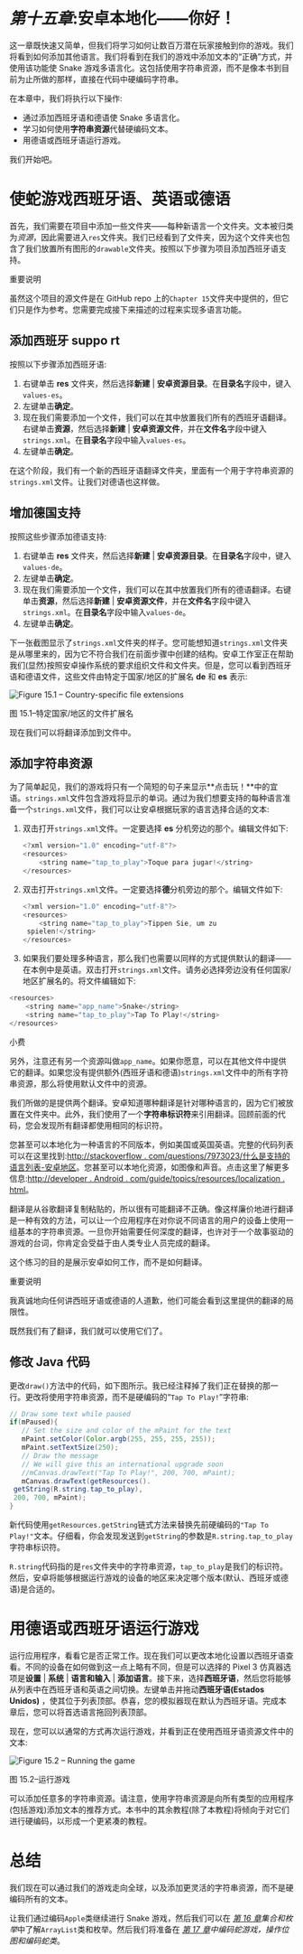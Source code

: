 # *第十五章*:安卓本地化——你好！

这一章既快速又简单，但我们将学习如何让数百万潜在玩家接触到你的游戏。我们将看到如何添加其他语言。我们将看到在我们的游戏中添加文本的“正确”方式，并使用该功能使 Snake 游戏多语言化。这包括使用字符串资源，而不是像本书到目前为止所做的那样，直接在代码中硬编码字符串。

在本章中，我们将执行以下操作:

*   通过添加西班牙语和德语使 Snake 多语言化。
*   学习如何使用**字符串资源**代替硬编码文本。
*   用德语或西班牙语运行游戏。

我们开始吧。

# 使蛇游戏西班牙语、英语或德语

首先，我们需要在项目中添加一些文件夹——每种新语言一个文件夹。文本被归类为*资源*，因此需要进入`res`文件夹。我们已经看到了文件夹，因为这个文件夹也包含了我们放置所有图形的`drawable`文件夹。按照以下步骤为项目添加西班牙语支持。

重要说明

虽然这个项目的源文件是在 GitHub repo 上的`Chapter 15`文件夹中提供的，但它们只是作为参考。您需要完成接下来描述的过程来实现多语言功能。

## 添加西班牙 suppo rt

按照以下步骤添加西班牙语:

1.  右键单击 **res** 文件夹，然后选择**新建** | **安卓资源目录**。在**目录名**字段中，键入`values-es`。
2.  左键单击**确定**。
3.  现在我们需要添加一个文件，我们可以在其中放置我们所有的西班牙语翻译。右键单击**资源**，然后选择**新建** | **安卓资源文件**，并在**文件名**字段中键入`strings.xml`。在**目录名**字段中输入`values-es`。
4.  左键单击**确定**。

在这个阶段，我们有一个新的西班牙语翻译文件夹，里面有一个用于字符串资源的`strings.xml`文件。让我们对德语也这样做。

## 增加德国支持

按照这些步骤添加德语支持:

1.  右键单击 **res** 文件夹，然后选择**新建** | **安卓资源目录**。在**目录名**字段中，键入`values-de`。
2.  左键单击**确定**。
3.  现在我们需要添加一个文件，我们可以在其中放置我们所有的德语翻译。右键单击**资源**，然后选择**新建** | **安卓资源文件**，并在**文件名**字段中键入`strings.xml`。在**目录名**字段中输入`values-de`。
4.  左键单击**确定**。

下一张截图显示了`strings.xml`文件夹的样子。您可能想知道`strings.xml`文件夹是从哪里来的，因为它不符合我们在前面步骤中创建的结构。安卓工作室正在帮助我们(显然)按照安卓操作系统的要求组织文件和文件夹。但是，您可以看到西班牙语和德语文件，这些文件由特定于国家/地区的扩展名 **de** 和 **es** 表示:

![Figure 15.1 – Country-specific file extensions ](image/Figure_15.01_B16774.jpg)

图 15.1–特定国家/地区的文件扩展名

现在我们可以将翻译添加到文件中。

## 添加字符串资源

为了简单起见，我们的游戏将只有一个简短的句子来显示**点击玩！**中的宜语。`strings.xml`文件包含游戏将显示的单词。通过为我们想要支持的每种语言准备一个`strings.xml`文件，我们可以让安卓根据玩家的语言选择合适的文本:

1.  双击打开`strings.xml`文件。一定要选择 **es** 分机旁边的那个。编辑文件如下:

    ```java
    <?xml version="1.0" encoding="utf-8"?>
    <resources>
        <string name="tap_to_play">Toque para jugar!</string>
    </resources>
    ```

2.  双击打开`strings.xml`文件。一定要选择**德**分机旁边的那个。编辑文件如下:

    ```java
    <?xml version="1.0" encoding="utf-8"?>
    <resources>
        <string name="tap_to_play">Tippen Sie, um zu 
     spielen!</string>
    </resources>
    ```

3.  如果我们要处理多种语言，那么我们也需要以同样的方式提供默认的翻译——在本例中是英语。双击打开`strings.xml`文件。请务必选择旁边没有任何国家/地区扩展名的。将文件编辑如下:

```java
<resources>
    <string name="app_name">Snake</string>
    <string name="tap_to_play">Tap To Play!</string>
</resources>
```

小费

另外，注意还有另一个资源叫做`app_name`。如果你愿意，可以在其他文件中提供它的翻译。如果您没有提供额外(西班牙语和德语)`strings.xml`文件中的所有字符串资源，那么将使用默认文件中的资源。

我们所做的是提供两个翻译。安卓知道哪种翻译是针对哪种语言的，因为它们被放置在文件夹中。此外，我们使用了一个**字符串标识符**来引用翻译。回顾前面的代码，您会发现所有翻译都使用相同的标识符。

您甚至可以本地化为一种语言的不同版本，例如美国或英国英语。完整的代码列表可以在这里找到:[http://stackoverflow . com/questions/7973023/什么是支持的语言列表-安卓地区](http://stackoverflow.com/questions/7973023/what-is-the-list-of-supported-languages-locales-on-android)。您甚至可以本地化资源，如图像和声音。点击这里了解更多信息:[http://developer . Android . com/guide/topics/resources/localization . html](http://developer.android.com/guide/topics/resources/localization.html)。

翻译是从谷歌翻译复制粘贴的，所以很有可能翻译不正确。像这样廉价地进行翻译是一种有效的方法，可以让一个应用程序在对你说不同语言的用户的设备上使用一组基本的字符串资源。一旦你开始需要任何深度的翻译，也许对于一个故事驱动的游戏的台词，你肯定会受益于由人类专业人员完成的翻译。

这个练习的目的是展示安卓如何工作，而不是如何翻译。

重要说明

我真诚地向任何讲西班牙语或德语的人道歉，他们可能会看到这里提供的翻译的局限性。

既然我们有了翻译，我们就可以使用它们了。

## 修改 Java 代码

更改`draw()`方法中的代码，如下图所示。我已经注释掉了我们正在替换的那一行。更改将使用字符串资源，而不是硬编码的“`Tap To Play!`”字符串:

```java
// Draw some text while paused
if(mPaused){
   // Set the size and color of the mPaint for the text
   mPaint.setColor(Color.argb(255, 255, 255, 255));
   mPaint.setTextSize(250);
   // Draw the message
   // We will give this an international upgrade soon
   //mCanvas.drawText("Tap To Play!", 200, 700, mPaint);
   mCanvas.drawText(getResources().
 getString(R.string.tap_to_play), 
 200, 700, mPaint);
}
```

新代码使用`getResources.getString`链式方法来替换先前硬编码的`"Tap To Play!"`文本。仔细看，你会发现发送到`getString`的参数是`R.string.tap_to_play`字符串标识符。

`R.string`代码指的是`res`文件夹中的字符串资源，`tap_to_play`是我们的标识符。然后，安卓将能够根据运行游戏的设备的地区来决定哪个版本(默认、西班牙或德语)是合适的。

# 用德语或西班牙语运行游戏

运行应用程序，看看它是否正常工作。现在我们可以更改本地化设置以西班牙语查看。不同的设备在如何做到这一点上略有不同，但是可以选择的 Pixel 3 仿真器选项是**设置** | **系统** | **语言和输入** | **添加语言**。接下来，选择**西班牙语**，然后您将能够从列表中在西班牙语和英语之间切换。左键单击并拖动**西班牙语(Estados Unidos)** ，使其位于列表顶部。恭喜，您的模拟器现在默认为西班牙语。完成本章后，您可以将首选语言拖回列表顶部。

现在，您可以以通常的方式再次运行游戏，并看到正在使用西班牙语资源文件中的文本:

![Figure 15.2 – Running the game ](image/Figure_15.02_B16774.jpg)

图 15.2–运行游戏

可以添加任意多的字符串资源。请注意，使用字符串资源是向所有类型的应用程序(包括游戏)添加文本的推荐方式。本书中的其余教程(除了本教程)将倾向于对它们进行硬编码，以形成一个更紧凑的教程。

# 总结

我们现在可以通过我们的游戏走向全球，以及添加更灵活的字符串资源，而不是硬编码所有的文本。

让我们通过编码`Apple`类继续进行 Snake 游戏，然后我们可以在 [*第 16 章*](16.html#_idTextAnchor313)*集合和枚举*中了解`ArrayList`类和枚举。然后我们将准备在 [*第 17 章*](17.html#_idTextAnchor328)*中编码蛇游戏，操作位图和编码蛇类*。